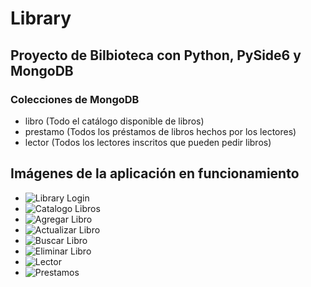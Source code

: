 # Library
## Proyecto de Bilbioteca con Python, PySide6 y MongoDB

  ### Colecciones de MongoDB

  * libro (Todo el catálogo disponible de libros)
  * prestamo (Todos los préstamos de libros hechos por los lectores)
  * lector (Todos los lectores inscritos que pueden pedir libros)

## Imágenes de la aplicación en funcionamiento

  * ![Library Login](https://github.com/JCSystemDev/Library/assets/99374220/464289c4-0e91-4166-9ab8-237d37b83af9)
  * ![Catalogo Libros](https://github.com/JCSystemDev/Library/assets/99374220/8a438c47-5e1a-4c09-a07d-d94a31f6959e)
  * ![Agregar Libro](https://github.com/JCSystemDev/Library/assets/99374220/8f10a05c-1b35-48c2-a7f2-ee63b6fafbd1)
  * ![Actualizar Libro](https://github.com/JCSystemDev/Library/assets/99374220/b444e83b-a071-40d0-b6b9-e8afc5449d3d)
  * ![Buscar Libro](https://github.com/JCSystemDev/Library/assets/99374220/cb5098c5-e6f1-4d7c-97c4-6823deaf123c)
  * ![Eliminar Libro](https://github.com/JCSystemDev/Library/assets/99374220/2f770e7d-abac-49bf-a17d-565acdea60d2)
  * ![Lector](https://github.com/JCSystemDev/Library/assets/99374220/1ee11451-13d3-4718-9d13-b5068c6e64f5)
  * ![Prestamos](https://github.com/JCSystemDev/Library/assets/99374220/5e48f862-5d3f-4694-b0ce-4b9e72fd5e27)
